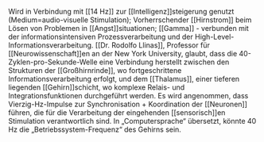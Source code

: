 Wird in Verbindung mit [[14 Hz]] zur [[Intelligenz]]steigerung genutzt (Medium=audio-visuelle Stimulation);
Vorherrschender [[Hirnstrom]] beim Lösen von Problemen in [[Angst]]situationen; [[Gamma]] - verbunden mit der informationsintensiven Prozessverarbeitung und der High-Level-Informationsverarbeitung. [[Dr. Rodolfo Llinas]], Professor für [[Neurowissenschaft]]en an der New York University, glaubt, dass die 40- Zyklen-pro-Sekunde-Welle eine Verbindung herstellt zwischen den Strukturen der [[Großhirnrinde]], wo fortgeschrittene Informationsverarbeitung erfolgt, und dem [[Thalamus]], einer tieferen liegenden [[Gehirn]]schicht, wo komplexe Relais- und Integrationsfunktionen durchgeführt werden. Es wird angenommen, dass Vierzig-Hz-Impulse zur Synchronisation + Koordination der [[Neuronen]] führen, die für die Verarbeitung der eingehenden [[sensorisch]]en Stimulation verantwortlich sind. In „Computersprache“ übersetzt, könnte 40 Hz die „Betriebssystem-Frequenz“ des Gehirns sein.